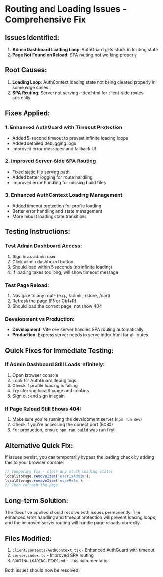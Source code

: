 # Routing and Loading Issues - Comprehensive Fix

## Issues Identified:

1. **Admin Dashboard Loading Loop**: AuthGuard gets stuck in loading state
2. **Page Not Found on Reload**: SPA routing not working properly

## Root Causes:

1. **Loading Loop**: AuthContext loading state not being cleared properly in some edge cases
2. **SPA Routing**: Server not serving index.html for client-side routes correctly

## Fixes Applied:

### 1. Enhanced AuthGuard with Timeout Protection
- Added 5-second timeout to prevent infinite loading loops
- Added detailed debugging logs
- Improved error messages and fallback UI

### 2. Improved Server-Side SPA Routing
- Fixed static file serving path
- Added better logging for route handling
- Improved error handling for missing build files

### 3. Enhanced AuthContext Loading Management
- Added timeout protection for profile loading
- Better error handling and state management
- More robust loading state transitions

## Testing Instructions:

### Test Admin Dashboard Access:
1. Sign in as admin user
2. Click admin dashboard button
3. Should load within 5 seconds (no infinite loading)
4. If loading takes too long, will show timeout message

### Test Page Reload:
1. Navigate to any route (e.g., /admin, /store, /cart)
2. Refresh the page (F5 or Ctrl+R)
3. Should load the correct page, not show 404

### Development vs Production:
- **Development**: Vite dev server handles SPA routing automatically
- **Production**: Express server needs to serve index.html for all routes

## Quick Fixes for Immediate Testing:

### If Admin Dashboard Still Loads Infinitely:
1. Open browser console
2. Look for AuthGuard debug logs
3. Check if profile loading is failing
4. Try clearing localStorage and cookies
5. Sign out and sign in again

### If Page Reload Still Shows 404:
1. Make sure you're running the development server (`npm run dev`)
2. Check if you're accessing the correct port (8080)
3. For production, ensure `npm run build` was run first

## Alternative Quick Fix:

If issues persist, you can temporarily bypass the loading check by adding this to your browser console:

```javascript
// Temporary fix - clear any stuck loading states
localStorage.removeItem('userIsAdmin');
localStorage.removeItem('userRole');
// Then refresh the page
```

## Long-term Solution:

The fixes I've applied should resolve both issues permanently. The enhanced error handling and timeout protection will prevent loading loops, and the improved server routing will handle page reloads correctly.

## Files Modified:
1. `client/contexts/AuthContext.tsx` - Enhanced AuthGuard with timeout
2. `server/index.ts` - Improved SPA routing
3. `ROUTING-LOADING-FIXES.md` - This documentation

Both issues should now be resolved!